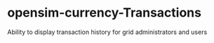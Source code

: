 # opensim-currency-Transactions
Ability to display transaction history for grid administrators and users
